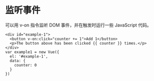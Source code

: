 # 监听事件
可以用 v-on 指令监听 DOM 事件，并在触发时运行一些 JavaScript 代码。
```
<div id="example-1">
  <button v-on:click="counter += 1">Add 1</button>
  <p>The button above has been clicked {{ counter }} times.</p>
</div>
var example1 = new Vue({
  el: '#example-1',
  data: {
    counter: 0
  }
})
```